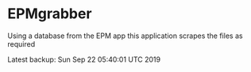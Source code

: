 # EPMgrabber
Using a database from the EPM app this application scrapes the files as required


Latest backup: Sun Sep 22 05:40:01 UTC 2019
